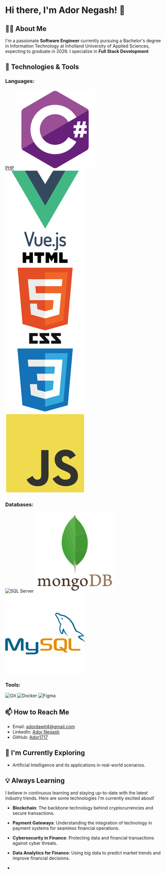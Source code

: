 # Hi there, I'm Ador Negash! 👋

## 👨‍💻 About Me
I'm a passionate **Software Engineer** currently pursuing a Bachelor's degree in Information Technology at Inholland University of Applied Sciences, expecting to graduate in 2026. I specialize in **Full Stack Development**

## 🚀 Technologies & Tools
### Languages:
[PHP](https://raw.githubusercontent.com/devicons/devicon/master/icons/php/php-original.svg)
![C#](https://raw.githubusercontent.com/devicons/devicon/master/icons/csharp/csharp-original.svg)
![Vue.js](https://raw.githubusercontent.com/devicons/devicon/master/icons/vuejs/vuejs-original-wordmark.svg)
![HTML5](https://raw.githubusercontent.com/devicons/devicon/master/icons/html5/html5-original-wordmark.svg)
![CSS3](https://raw.githubusercontent.com/devicons/devicon/master/icons/css3/css3-original-wordmark.svg)
![JavaScript](https://raw.githubusercontent.com/devicons/devicon/master/icons/javascript/javascript-original.svg)

### Databases:
![SQL Server](https://camo.githubusercontent.com/7518bdbe92e34ee62df755ffe857fafb4a7c537ed0e1b9f6a5bef7a1d3c8356a/68747470733a2f2f7777772e7376677265706f2e636f6d2f73686f772f3330333232392f6d6963726f736f66742d73716c2d7365727665722d6c6f676f2e737667)
![MongoDB](https://raw.githubusercontent.com/devicons/devicon/master/icons/mongodb/mongodb-original-wordmark.svg)
![MySQL](https://raw.githubusercontent.com/devicons/devicon/master/icons/mysql/mysql-original-wordmark.svg)

### Tools:
![Git](https://camo.githubusercontent.com/fcafa5ebc1f5f789ae7d012a3ecd8fe7bda49516591caf7c37698f764165d880/68747470733a2f2f7777772e766563746f726c6f676f2e7a6f6e652f6c6f676f732f6769742d73636d2f6769742d73636d2d69636f6e2e737667)
![Docker](https://camo.githubusercontent.com/29e5d9a5b1c8749e1b7ccfa25e1edb42359ab85181b3382eb257aad5651840ac/68747470733a2f2f7777772e766563746f726c6f676f2e7a6f6e652f6c6f676f732f646f636b65722f646f636b65722d69636f6e2e737667)
![Figma](https://camo.githubusercontent.com/f32e9cca1f0df0138a8f536217daa54ad21b6913642422f32e3c5c623f3a06b9/68747470733a2f2f7777772e766563746f726c6f676f2e7a6f6e652f6c6f676f732f6669676d612f6669676d612d69636f6e2e737667)

## 📫 How to Reach Me
- Email: [adordawit4@gmail.com](mailto:adordawit4@gmail.com)
- LinkedIn: [Ador Negash](https://www.linkedin.com/in/ador-negash-503502250/)
- GitHub: [Ador1717](https://github.com/Ador1717)

## 🌱 I'm Currently Exploring
- Artificial Intelligence and its applications in real-world scenarios.

## 💡 Always Learning
I believe in continuous learning and staying up-to-date with the latest industry trends. Here are some technologies I'm currently excited about!
- **Blockchain**: The backbone technology behind cryptocurrencies and secure transactions.
- **Payment Gateways**: Understanding the integration of technology in payment systems for seamless financial operations.
- **Cybersecurity in Finance**: Protecting data and financial transactions against cyber threats.
- **Data Analytics for Finance**: Using big data to predict market trends and improve financial decisions.


-
